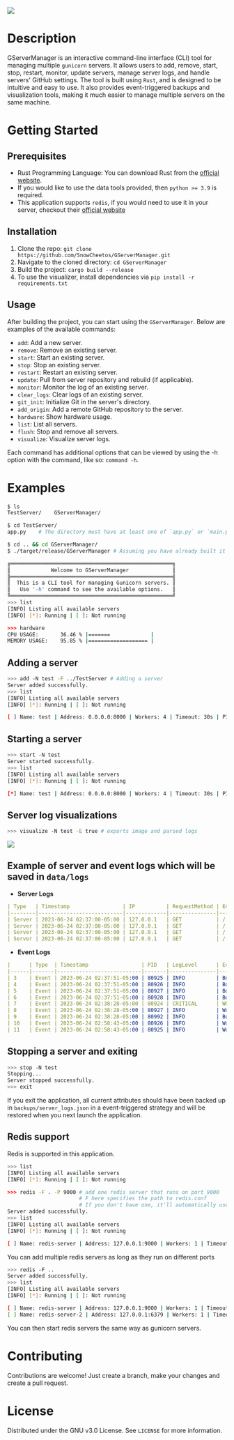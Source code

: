 ![](media/logo.png)

# Description

GServerManager is an interactive command-line interface (CLI) tool for managing multiple `gunicorn` servers. It allows users to add, remove, start, stop, restart, monitor, update servers, manage server logs, and handle servers' GitHub settings. The tool is built using `Rust`, and is designed to be intuitive and easy to use. It also provides event-triggered backups and visualization tools, making it much easier to manage multiple servers on the same machine.

# Getting Started

## Prerequisites
* Rust Programming Language: You can download Rust from the [official website](https://www.rust-lang.org/tools/install).
* If you would like to use the data tools provided, then `python >= 3.9` is required.
* This application supports `redis`, if you would need to use it in your server, checkout their [official website](https://redis.io/docs/getting-started/)

## Installation
1. Clone the repo: `git clone https://github.com/SnowCheetos/GServerManager.git`
2. Navigate to the cloned directory: `cd GServerManager`
3. Build the project: `cargo build --release`
4. To use the visualizer, install dependencies via `pip install -r requirements.txt`

## Usage
After building the project, you can start using the `GServerManager`. Below are examples of the available commands:

* `add`: Add a new server.
* `remove`: Remove an existing server.
* `start`: Start an existing server.
* `stop`: Stop an existing server.
* `restart`: Restart an existing server.
* `update`: Pull from server repository and rebuild (if applicable).
* `monitor`: Monitor the log of an existing server.
* `clear_logs`: Clear logs of an existing server.
* `git_init`: Initialize Git in the server's directory.
* `add_origin`: Add a remote GitHub repository to the server.
* `hardware`: Show hardware usage.
* `list`: List all servers.
* `flush`: Stop and remove all servers.
* `visualize`: Visualize server logs.

Each command has additional options that can be viewed by using the -h option with the command, like so: `command -h`.

# Examples
```bash
$ ls
TestServer/    GServerManager/

$ cd TestServer/
app.py    # The directory must have at least one of `app.py` or `main.py`

$ cd .. && cd GServerManager/
$ ./target/release/GServerManager # Assuming you have already built it

╔════════════════════════════════════════════════════╗
║             Welcome to GServerManager              ║
╠════════════════════════════════════════════════════╣
║  This is a CLI tool for managing Gunicorn servers. ║
║   Use '-h' command to see the available options.   ║
╚════════════════════════════════════════════════════╝
>>> list
[INFO] Listing all available servers
[INFO] [*]: Running | [ ]: Not running 

>>> hardware
CPU USAGE:       36.46 % |=======             |
MEMORY USAGE:    95.85 % |=================== |
```
## Adding a server
```bash
>>> add -N test -F ../TestServer # Adding a server
Server added successfully.
>>> list
[INFO] Listing all available servers
[INFO] [*]: Running | [ ]: Not running 

[ ] Name: test | Address: 0.0.0.0:8000 | Workers: 4 | Timeout: 30s | PID: 0 |
```
## Starting a server
```bash
>>> start -N test
Server started successfully.
>>> list
[INFO] Listing all available servers
[INFO] [*]: Running | [ ]: Not running 

[*] Name: test | Address: 0.0.0.0:8000 | Workers: 4 | Timeout: 30s | PID: 74578 |
```
## Server log visualizations
```bash
>>> visualize -N test -E true # exports image and parsed logs
```
![](media/demo.jpg)
## Example of server and event logs which will be saved in `data/logs`
* **Server Logs**
```yaml
| Type   | Timestamp                 | IP          | RequestMethod | Endpoint | ResponseCode | UserAgent                                                                                                             |
|--------|---------------------------|-------------|---------------|----------|--------------|-----------------------------------------------------------------------------------------------------------------------|
| Server | 2023-06-24 02:37:00-05:00 | 127.0.0.1   | GET           | /        | 200          | Mozilla/5.0 (Macintosh; Intel Mac OS X 10_15_7) AppleWebKit/537.36 (KHTML, like Gecko) Chrome/112.0.0.0 Safari/537.36 |
| Server | 2023-06-24 02:37:00-05:00 | 127.0.0.1   | GET           | /        | 200          | Mozilla/5.0 (Macintosh; Intel Mac OS X 10_15_7) AppleWebKit/537.36 (KHTML, like Gecko) Chrome/112.0.0.0 Safari/537.36 |
| Server | 2023-06-24 02:37:00-05:00 | 127.0.0.1   | GET           | /        | 200          | Mozilla/5.0 (Macintosh; Intel Mac OS X 10_15_7) AppleWebKit/537.36 (KHTML, like Gecko) Chrome/112.0.0.0 Safari/537.36 |
| Server | 2023-06-24 02:37:00-05:00 | 127.0.0.1   | GET           | /        | 200          | Mozilla/5.0 (Macintosh; Intel Mac OS X 10_15_7) AppleWebKit/537.36 (KHTML, like Gecko) Chrome/112.0.0.0 Safari/537.36 |

```
* **Event Logs**
```yaml
|      | Type  | Timestamp                 | PID   | LogLevel      | EventMessage                                     |
|------|-------|---------------------------|-------|---------------|--------------------------------------------------|
| 3    | Event | 2023-06-24 02:37:51-05:00 | 80925 | INFO          | Booting worker with pid: 80925                   |
| 4    | Event | 2023-06-24 02:37:51-05:00 | 80926 | INFO          | Booting worker with pid: 80926                   |
| 5    | Event | 2023-06-24 02:37:51-05:00 | 80927 | INFO          | Booting worker with pid: 80927                   |
| 6    | Event | 2023-06-24 02:37:51-05:00 | 80928 | INFO          | Booting worker with pid: 80928                   |
| 7    | Event | 2023-06-24 02:38:28-05:00 | 80924 | CRITICAL      | WORKER TIMEOUT (pid:80927)                       |
| 8    | Event | 2023-06-24 02:38:28-05:00 | 80927 | INFO          | Worker exiting (pid: 80927)                      |
| 9    | Event | 2023-06-24 02:38:28-05:00 | 80992 | INFO          | Booting worker with pid: 80992                   |
| 10   | Event | 2023-06-24 02:58:43-05:00 | 80926 | INFO          | Worker exiting (pid: 80926)                      |
| 11   | Event | 2023-06-24 02:58:43-05:00 | 80925 | INFO          | Worker exiting (pid: 80925)                      |
```
## Stopping a server and exiting
```bash
>>> stop -N test
Stopping... 
Server stopped successfully.
>>> exit
```
If you exit the application, all current attributes should have been backed up in `backups/server_logs.json` in a event-triggered strategy and will be restored when you next launch the application.

## Redis support
Redis is supported in this application.
```bash
>>> list
[INFO] Listing all available servers
[INFO] [*]: Running | [ ]: Not running 

>>> redis -F . -P 9000 # add one redis server that runs on port 9000
                       # F here specifies the path to redis.conf
                       # If you don't have one, it'll automatically use the default config file
Server added successfully.
>>> list
[INFO] Listing all available servers
[INFO] [*]: Running | [ ]: Not running 

[ ] Name: redis-server | Address: 127.0.0.1:9000 | Workers: 1 | Timeout: 30s | PID: 0 |
```
You can add multiple redis servers as long as they run on different ports
```bash
>>> redis -F ..
Server added successfully.
>>> list
[INFO] Listing all available servers
[INFO] [*]: Running | [ ]: Not running 

[ ] Name: redis-server | Address: 127.0.0.1:9000 | Workers: 1 | Timeout: 30s | PID: 0 |
[ ] Name: redis-server-2 | Address: 127.0.0.1:6379 | Workers: 1 | Timeout: 30s | PID: 0 |
```
You can then start redis servers the same way as gunicorn servers.

# Contributing
Contributions are welcome! Just create a branch, make your changes and create a pull request.

# License
Distributed under the GNU v3.0 License. See `LICENSE` for more information.